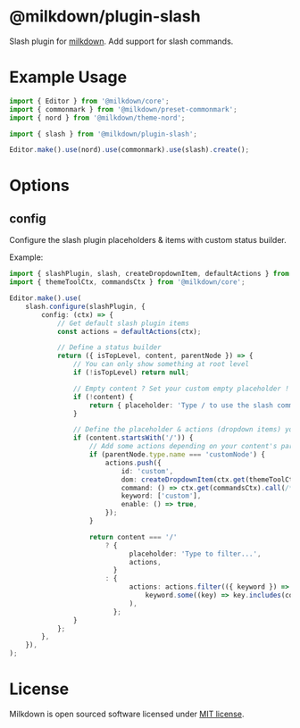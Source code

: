 # @milkdown/plugin-slash

Slash plugin for [milkdown](https://saul-mirone.github.io/milkdown/).
Add support for slash commands.

# Example Usage

```typescript
import { Editor } from '@milkdown/core';
import { commonmark } from '@milkdown/preset-commonmark';
import { nord } from '@milkdown/theme-nord';

import { slash } from '@milkdown/plugin-slash';

Editor.make().use(nord).use(commonmark).use(slash).create();
```

# Options

## config

Configure the slash plugin placeholders & items with custom status builder.

Example:

```typescript
import { slashPlugin, slash, createDropdownItem, defaultActions } from '@milkdown/plugin-slash';
import { themeToolCtx, commandsCtx } from '@milkdown/core';

Editor.make().use(
    slash.configure(slashPlugin, {
        config: (ctx) => {
            // Get default slash plugin items
            const actions = defaultActions(ctx);

            // Define a status builder
            return ({ isTopLevel, content, parentNode }) => {
                // You can only show something at root level
                if (!isTopLevel) return null;

                // Empty content ? Set your custom empty placeholder !
                if (!content) {
                    return { placeholder: 'Type / to use the slash commands...' };
                }

                // Define the placeholder & actions (dropdown items) you want to display depending on content
                if (content.startsWith('/')) {
                    // Add some actions depending on your content's parent node
                    if (parentNode.type.name === 'customNode') {
                        actions.push({
                            id: 'custom',
                            dom: createDropdownItem(ctx.get(themeToolCtx), 'Custom', 'h1'),
                            command: () => ctx.get(commandsCtx).call(/* Add custom command here */),
                            keyword: ['custom'],
                            enable: () => true,
                        });
                    }

                    return content === '/'
                        ? {
                              placeholder: 'Type to filter...',
                              actions,
                          }
                        : {
                              actions: actions.filter(({ keyword }) =>
                                  keyword.some((key) => key.includes(content.slice(1).toLocaleLowerCase())),
                              ),
                          };
                }
            };
        },
    }),
);
```

# License

Milkdown is open sourced software licensed under [MIT license](https://github.com/Saul-Mirone/milkdown/blob/main/LICENSE).
